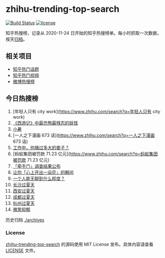 # zhihu-trending-top-search

[![Build Status](https://github.com/justjavac/zhihu-trending-top-search/workflows/ci/badge.svg?branch=main)](https://github.com/justjavac/zhihu-trending-top-search/actions)
[![license](https://img.shields.io/github/license/justjavac/zhihu-trending-top-search)](https://github.com/justjavac/zhihu-trending-top-search/blob/main/LICENSE)

知乎热搜榜，记录从 2020-11-24
日开始的知乎热搜榜单。每小时抓取一次数据，按天[归档](./archives)。

## 相关项目

- [知乎热门话题](https://github.com/justjavac/zhihu-trending-hot-questions)
- [知乎热门视频](https://github.com/justjavac/zhihu-trending-hot-video)
- [微博热搜榜](https://github.com/justjavac/weibo-trending-hot-search)

## 今日热搜榜

<!-- BEGIN -->
<!-- 最后更新时间 Fri Jul 07 2023 20:27:49 GMT+0800 (China Standard Time) -->

1. [年轻人只有 city work](https://www.zhihu.com/search?q=年轻人只有 city work)
1. [《西游记》中最恐怖最残忍的妖怪](https://www.zhihu.com/search?q=《西游记》中最恐怖最残忍的妖怪)
1. [小暑](https://www.zhihu.com/search?q=小暑)
1. [一人之下漫画 673 话](https://www.zhihu.com/search?q=一人之下漫画 673 话)
1. [工作中，你捅过多大的娄子？](https://www.zhihu.com/search?q=工作中，你捅过多大的娄子？)
1. [蚂蚁集团被罚款 71.23 亿元](https://www.zhihu.com/search?q=蚂蚁集团被罚款
   71.23 亿元)
1. [「牵手门」调查结果公布](https://www.zhihu.com/search?q=「牵手门」调查结果公布)
1. [让你「心上开出一朵花」的瞬间](https://www.zhihu.com/search?q=让你「心上开出一朵花」的瞬间)
1. [一个人能无聊到什么程度？](https://www.zhihu.com/search?q=一个人能无聊到什么程度？)
1. [长沙过夏天](https://www.zhihu.com/search?q=长沙过夏天)
1. [西安过夏天](https://www.zhihu.com/search?q=西安过夏天)
1. [成都过夏天](https://www.zhihu.com/search?q=成都过夏天)
1. [杭州过夏天](https://www.zhihu.com/search?q=杭州过夏天)
1. [微笑抑郁](https://www.zhihu.com/search?q=微笑抑郁)

<!-- END -->

历史归档 [./archives](./archives)

### License

[zhihu-trending-top-search](https://github.com/justjavac/zhihu-trending-top-search)
的源码使用 MIT License 发布。具体内容请查看 [LICENSE](./LICENSE) 文件。
